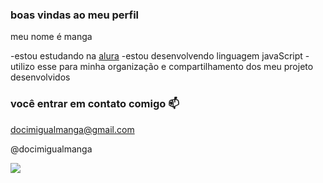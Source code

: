 ### boas vindas ao meu perfil 

meu nome é manga 

-estou estudando na [alura](https://www.alura.com.br)
-estou desenvolvendo linguagem javaScript
-utilizo esse para minha organização e compartilhamento dos meu projeto desenvolvidos 

### você entrar em contato comigo 📫

docimigualmanga@gmail.com

@docimigualmanga

![](https://github.com/docimigualmanga/docimigualmanga/assets/169355963/4c06a09b-2367-4bcf-a8bc-1c84e99d0e43)
